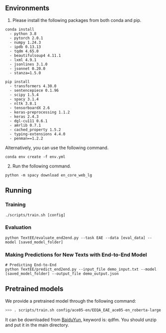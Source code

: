 

## Environments

1. Please install the following packages from both conda and pip.

```
conda install
  - python 3.8
  - pytorch 2.0.1
  - numpy 1.24.3
  - ipdb 0.13.13
  - tqdm 4.65.0
  - beautifulsoup4 4.11.1
  - lxml 4.9.1
  - jsonlines 3.1.0
  - jsonnet 0.20.0
  - stanza=1.5.0
```
```
pip install
  - transformers 4.30.0
  - sentencepiece 0.1.96
  - scipy 1.5.4
  - spacy 3.1.4
  - nltk 3.8.1
  - tensorboardX 2.6
  - keras-preprocessing 1.1.2
  - keras 2.4.3
  - dgl-cu111 0.6.1
  - amrlib 0.7.1
  - cached_property 1.5.2
  - typing-extensions 4.4.0
  - penman==1.2.2
```
   
  Alternatively, you can use the following command.
```
conda env create -f env.yml
```

2. Run the following command.
```
python -m spacy download en_core_web_lg
```

## Running

### Training
```
./scripts/train.sh [config]
```
### Evaluation

```
python TextEE/evaluate_end2end.py --task EAE --data [eval_data] --model [saved_model_folder]
```

### Making Predictions for New Texts with End-to-End Model

```
# Predicting End-to-End
python TextEE/predict_end2end.py --input_file demo_input.txt --model [saved_model_folder] --output_file demo_output.json
```

## Pretrained models

We provide a pretrained model through the following command:
```bash
>>> . scripts/train.sh config/ace05-en/EEQA_EAE_ace05-en_roberta-large.jsonnet
```
It can be downloaded from  [BaiduYun](https://pan.baidu.com/s/1zojRMXH0fL90NYtY0lggJw?pwd=qdfm),  keyword is: qdfm. You should unzip and put it in the main directory.


